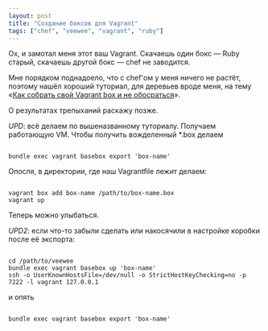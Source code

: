 ```yaml
---
layout: post
title: "Создание боксов для Vagrant"
tags: ["chef", "veewee", "vagrant", "ruby"]
---
```


Ох, и замотал меня этот ваш Vagrant. Скачаешь один бокс — Ruby старый, скачаешь другой бокс — chef не заводится.

Мне порядком поднадоело, что с chef'ом у меня ничего не растёт, поэтому нашёл хороший туториал, для деревьев вроде меня, на тему «[Как собрать свой Vagrant box и не обосраться](http://nepalonrails.com/post/13197838780/build-your-own-vagrant-box-ready-to-use-with-chef-solo)».

О результатах трепыханий раскажу позже.

*UPD*: всё делаем по вышеназванному туториалу. Получаем работающую VM. Чтобы получить вожделенный \*.box делаем

<pre><code class="bash">
bundle exec vagrant basebox export 'box-name'
</code></pre>

Опосля, в директории, где наш Vagrantfile лежит делаем:

<pre><code class="bash">
vagrant box add box-name /path/to/box-name.box
vagrant up
</code></pre>

Теперь можно улыбаться.

*UPD2*: если что-то забыли сделать или накосячили в настройке коробки после её экспорта:

<pre><code class="bash">
cd /path/to/veewee
bundle exec vagrant basebox up 'box-name'
ssh -o UserKnownHostsFile=/dev/null -o StrictHostKeyChecking=no -p 7222 -l vagrant 127.0.0.1
</code></pre>

и опять

<pre><code class="bash">
bundle exec vagrant basebox export 'box-name'
</code></pre>

